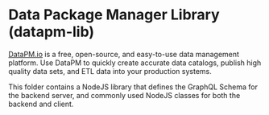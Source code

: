 # Data Package Manager Library (datapm-lib)

[DataPM.io](https://datapm.io) is a free, open-source, and easy-to-use data management platform. Use DataPM to quickly create accurate data catalogs, publish high quality data sets, and ETL data into your production systems.

This folder contains a NodeJS library that defines the GraphQL Schema for the backend server, and commonly used NodeJS classes for both the backend and client.
